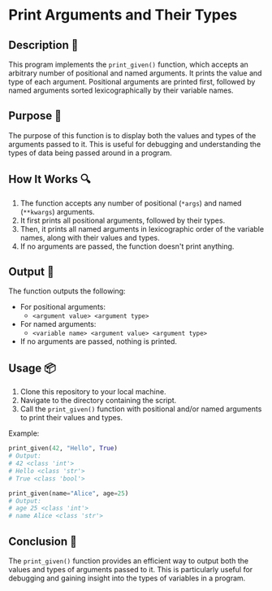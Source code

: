 # Print Arguments and Their Types

## Description 📝

This program implements the `print_given()` function, which accepts an arbitrary number of positional and named arguments.
It prints the value and type of each argument. Positional arguments are printed first, followed by named arguments sorted lexicographically by their variable names.

## Purpose 🎯

The purpose of this function is to display both the values and types of the arguments passed to it.
This is useful for debugging and understanding the types of data being passed around in a program.

## How It Works 🔍

1. The function accepts any number of positional (`*args`) and named (`**kwargs`) arguments.
2. It first prints all positional arguments, followed by their types.
3. Then, it prints all named arguments in lexicographic order of the variable names, along with their values and types.
4. If no arguments are passed, the function doesn't print anything.

## Output 📜

The function outputs the following:

-   For positional arguments:
    -   `<argument value> <argument type>`
-   For named arguments:
    -   `<variable name> <argument value> <argument type>`
-   If no arguments are passed, nothing is printed.

## Usage 📦

1. Clone this repository to your local machine.
2. Navigate to the directory containing the script.
3. Call the `print_given()` function with positional and/or named arguments to print their values and types.

Example:

```python
print_given(42, "Hello", True)
# Output:
# 42 <class 'int'>
# Hello <class 'str'>
# True <class 'bool'>

print_given(name="Alice", age=25)
# Output:
# age 25 <class 'int'>
# name Alice <class 'str'>
```

## Conclusion 🚀

The `print_given()` function provides an efficient way to output both the values and types of arguments passed to it.
This is particularly useful for debugging and gaining insight into the types of variables in a program.
